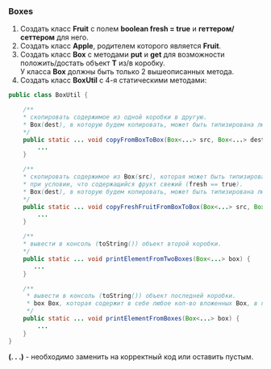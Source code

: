 ### Boxes

1. Создать класс **Fruit** c полем **boolean fresh = true** и **геттером/сеттером** для него.
2. Создать класс **Apple**, родителем которого является **Fruit**.
3. Создать класс **Box<T>** с методами **put** и **get** для возможности положить/достать объект **Т** из/в коробку.  
У класса **Box<T>** должны быть только 2 вышеописанных метода.
4. Создать класс **BoxUtil** с 4-я статическими методами:

```java
public class BoxUtil {

    /**
    * скопировать содержимое из одной коробки в другую.  
    * Box(dest), в которую будем копировать, может быть типизирована любым родителем объекта, содержащимся в Box(src).
    */
    public static ... void copyFromBoxToBox(Box<...> src, Box<...> dest) {
        ...
    }

    /**
    * скопировать содержимое из Box(src), которая может быть типизирована только классом Fruit и его наследниками,
    * при условии, что содержащийся фрукт свежий (fresh == true).
    * Box(dest), в которую будем копировать, может быть типизирована любым родителем объекта, содержащимся в Box(src).
    */
    public static ... void copyFreshFruitFromBoxToBox(Box<...> src, Box<...> dest) {
        ...
    }

    /**
    * вывести в консоль (toString()) объект второй коробки.
    */
    public static ... void printElementFromTwoBoxes(Box<...> box) {
       ...
    }

    /**
     * вывести в консоль (toString()) объект последней коробки.
     * box Box, которая содержит в себе любое кол-во вложенных Box, в последней из которых может быть любой объект.
     */
    public static ... void printElementFromBoxes(Box<...> box) {
        ...
    }
}
```
**(. . .)** - необходимо заменить на корректный код или оставить пустым.

